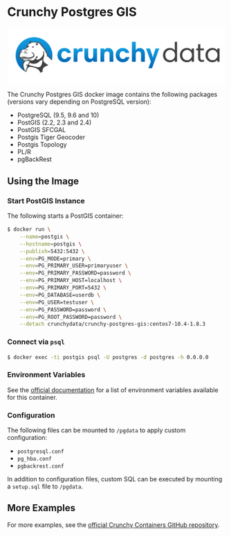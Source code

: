 # Crunchy Postgres GIS

![](https://raw.githubusercontent.com/CrunchyData/crunchy-containers/master/images/crunchy_logo.png)

The Crunchy Postgres GIS docker image contains the following packages (versions vary depending on PostgreSQL version):

* PostgreSQL (9.5, 9.6 and 10)
* PostGIS (2.2, 2.3 and 2.4)
* PostGIS SFCGAL
* Postgis Tiger Geocoder
* Postgis Topology
* PL/R
* pgBackRest

## Using the Image

### Start PostGIS Instance

The following starts a PostGIS container:

```bash
$ docker run \
    --name=postgis \
    --hostname=postgis \
    --publish=5432:5432 \
    --env=PG_MODE=primary \
    --env=PG_PRIMARY_USER=primaryuser \
    --env=PG_PRIMARY_PASSWORD=password \
    --env=PG_PRIMARY_HOST=localhost \
    --env=PG_PRIMARY_PORT=5432 \
    --env=PG_DATABASE=userdb \
    --env=PG_USER=testuser \
    --env=PG_PASSWORD=password \
    --env=PG_ROOT_PASSWORD=password \
    --detach crunchydata/crunchy-postgres-gis:centos7-10.4-1.8.3
```

### Connect via `psql`

```bash
$ docker exec -ti postgis psql -U postgres -d postgres -h 0.0.0.0
```

### Environment Variables

See the [official documentation](https://github.com/CrunchyData/crunchy-containers/blob/master/docs/containers.adoc#environment-variables) for a list of environment 
variables available for this container.

### Configuration

The following files can be mounted to `/pgdata` to apply custom configuration:

* `postgresql.conf`
* `pg_hba.conf`
* `pgbackrest.conf`

In addition to configuration files, custom SQL can be executed by mounting a `setup.sql` 
file to `/pgdata`.

## More Examples

For more examples, see the [official Crunchy Containers GitHub repository](https://github.com/CrunchyData/crunchy-containers/tree/master/examples/docker).
